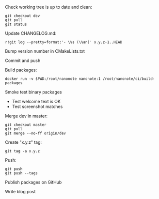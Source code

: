 Check working tree is up to date and clean:

    git checkout dev
    git pull
    git status

Update CHANGELOG.md:

    r!git log --pretty=format:'- \%s (\%an)' x.y.z-1..HEAD

Bump version number in CMakeLists.txt

Commit and push

Build packages:

    docker run -v $PWD:/root/nanonote nanonote:1 /root/nanonote/ci/build-packages

Smoke test binary packages

- Test welcome text is OK
- Test screenshot matches

Merge dev in master:

    git checkout master
    git pull
    git merge --no-ff origin/dev

Create "x.y.z" tag:

    git tag -a x.y.z

Push:

    git push
    git push --tags

Publish packages on GitHub

Write blog post
